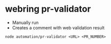 # webring pr-validator

- Manually run
- Creates a comment with web validation result

```
node automation/pr-validator <URL> <PR_NUMBER>
```
